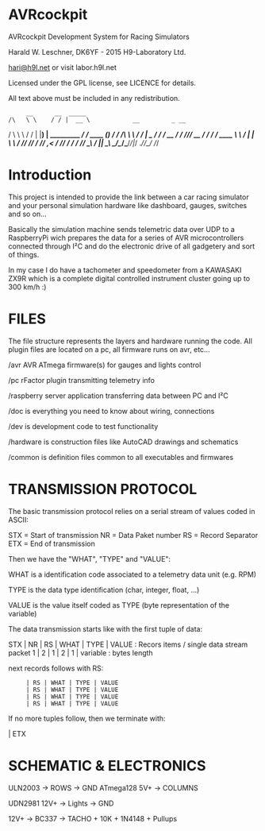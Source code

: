 # AVRcockpit

AVRcockpit Development System for Racing Simulators

Harald W. Leschner, DK6YF - 2015  H9-Laboratory Ltd. 

hari@h9l.net    or visit    labor.h9l.net

Licensed under the GPL license, see LICENCE for details.

All text above must be included in any redistribution.



         __      __  _____
    /\   \ \    / / |  __ \			   __         _ __
   /  \   \ \  / /  | |__) |	  _________  _____/ /  ____  (_) /_
  / /\ \   \ \/ /   |  _  /	 / ___/ __ \/ ___/ //_/ __ \/ / __/
 / ____ \   \  /    | | \ \	/ /__/ /_/ / /__/ ,< / /_/ / / /_
/_/    \_\   \/     |_|  \_\	\___/\____/\___/_/|_/ .___/_/\__/
			                           /_/


# Introduction
This project is intended to provide the link between a car racing simulator and your
personal simulation hardware like dashboard, gauges, switches and so on...

Basically the simulation machine sends telemetric data over UDP to a RaspberryPi wich
prepares the data for a series of AVR microcontrollers connected through I²C and do the
electronic drive of all gadgetery and sort of things.

In my case I do have a tachometer and speedometer from a KAWASAKI ZX9R which is a complete
digital controlled instrument cluster going up to 300 km/h :)



# FILES
The file structure represents the layers and hardware running the code. All plugin files
are located on a pc, all firmware runs on avr, etc...

/avr 		AVR ATmega firmware(s) for gauges and lights control

/pc 		rFactor plugin transmitting telemetry info

/raspberry 	server application transferring data between PC and I²C

/doc 		is everything you need to know about wiring, connections

/dev 		is development code to test functionality

/hardware 	is construction files like AutoCAD drawings and schematics

/common 	is definition files common to all executables and firmwares



# TRANSMISSION PROTOCOL

The basic transmission protocol relies on a serial stream of values coded in ASCII:

STX = Start of transmission
NR	= Data Paket number
RS 	= Record Separator
ETX = End of transmission

Then we have the "WHAT", "TYPE" and "VALUE":

WHAT is a identification code associated to a telemetry data unit (e.g. RPM)

TYPE is the data type identification (char, integer, float, ...)

VALUE is the value itself coded as TYPE (byte representation of the variable)


The data transmission starts like with the first tuple of data:

STX | NR | RS | WHAT | TYPE | VALUE 		: Recors items / single data stream packet
  1 |  2 |  1 |    2 |    1 |  variable 	: bytes length

next records follows with RS:

         | RS | WHAT | TYPE | VALUE
		 | RS | WHAT | TYPE | VALUE
		 | RS | WHAT | TYPE | VALUE
		 | RS | WHAT | TYPE | VALUE

If no more tuples follow, then we terminate with:

| ETX





# SCHEMATIC & ELECTRONICS

 ULN2003	-> ROWS 	-> GND
 ATmega128 5V+ 	-> COLUMNS

 UDN2981 12V+ 	-> Lights 	-> GND 

 12V+		-> BC337	-> TACHO + 10K + 1N4148 + Pullups















